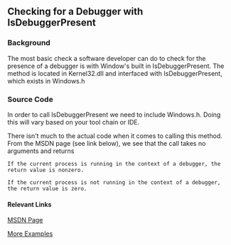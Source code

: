## Checking for a Debugger with IsDebuggerPresent


### Background

The most basic check a software developer can do to check for the presence of a debugger is with Window's built in IsDebuggerPresent. The method is located in Kernel32.dll and interfaced with IsDebuggerPresent, which exists in Windows.h


### Source Code

In order to call IsDebuggerPresent we need to include Windows.h. Doing this will vary based on your tool chain or IDE. 

There isn't much to the actual code when it comes to calling this method. From the MSDN page (see link below), we see that the call takes no arguments and returns

```
If the current process is running in the context of a debugger, the return value is nonzero.

If the current process is not running in the context of a debugger, the return value is zero.

```


#### Relevant Links
[MSDN Page](https://docs.microsoft.com/en-us/windows/win32/api/debugapi/nf-debugapi-isdebuggerpresent)

[More Examples](https://github.com/search?q=IsDebuggerPresent)
